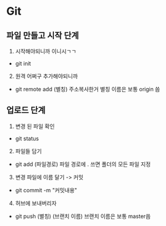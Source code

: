 # Git

## 파일 만들고 시작 단계

1. 시작해야되니까 이니시ㄱㄱ

- git init

2. 원격 어쩌구 추가해야되니까

- git remote add (별칭) 주소복사한거
  별칭 이름은 보통 origin 씀

## 업로드 단계

1. 변경 된 파일 확인

- git status

2. 파일들 담기

- git add (파일경로)
  파일 경로에 . 쓰면 폴더의 모든 파일 지정

3.  변경 파일에 이름 달기 -> 커밋

- git commit -m "커밋내용"

4. 허브에 보내버리자

- git push (별칭) (브랜치 이름)
  브랜치 이름은 보통 master씀
